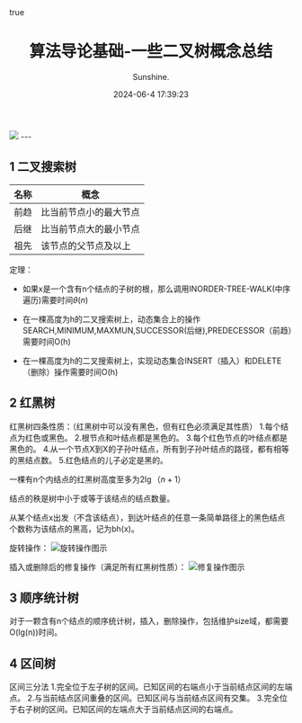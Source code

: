 ﻿---
title: 算法导论基础-一些二叉树概念总结
author: Sunshine.
date: 2024-06-4 17:39:23
math: true
categories:
    - [算法]
---
<img src="https://api.vvhan.com/api/ipCard?tip=Hello 帅哥or美女">
---

## 1 二叉搜索树
|名称|概念  |
|--|--|
| 前趋 | 比当前节点小的最大节点 |
|后继|比当前节点大的最小节点|
|祖先|该节点的父节点及以上|

定理：
- 如果x是一个含有n个结点的子树的根，那么调用INORDER-TREE-WALK(中序遍历)需要时间$\theta(n)$

- 在一棵高度为h的二叉搜索树上，动态集合上的操作SEARCH,MINIMUM,MAXMUN,SUCCESSOR(后继),PREDECESSOR（前趋）需要时间O(h)

- 在一棵高度为h的二叉搜索树上，实现动态集合INSERT（插入）和DELETE（删除）操作需要时间O(h)

## 2 红黑树

红黑树四条性质：（红黑树中可以没有黑色，但有红色必须满足其性质）
1.每个结点为红色或黑色。
2.根节点和叶结点都是黑色的。
3.每个红色节点的叶结点都是黑色的。
4.从一个节点X到X的子孙叶结点，所有到子孙叶结点的路径，都有相等的黑结点数。
5.红色结点的儿子必定是黑的。

一棵有n个内结点的红黑树高度至多为$2\lg（_{}{n+1}）$

结点的秩是树中小于或等于该结点的结点数量。

从某个结点x出发（不含该结点），到达叶结点的任意一条简单路径上的黑色结点个数称为该结点的黑高，记为bh(x)。

旋转操作：
![旋转操作图示](https://img.api.aa1.cn/2024/06/05/7b69a7b1ee8be.png)

插入或删除后的修复操作（满足所有红黑树性质）：
![修复操作图示](https://img.api.aa1.cn/2024/06/05/4b7ed339c210c.png)

## 3 顺序统计树
对于一颗含有n个结点的顺序统计树，插入，删除操作，包括维护size域，都需要O(lg(n))时间。

## 4 区间树
区间三分法
1.完全位于左子树的区间。已知区间的右端点小于当前结点区间的左端点。
2.与当前结点区间重叠的区间。已知区间与当前结点区间有交集。
3.完全位于右子树的区间。已知区间的左端点大于当前结点区间的右端点。

